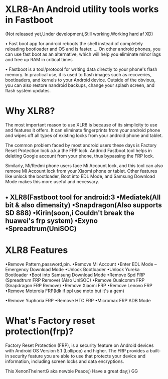 # XLR8-An Android utility tools works in Fastboot
(Not released yet,Under development,Still working,Working hard af XD)


• Fast boot app for android reboots the shell instead of completely reloading bootloader and OS and is faster. ... On other android phones, you can use fast boot as an alternative, which will help you eliminate minor lags and free up RAM in critical times 


• Fastboot is a tool/protocol for writing data directly to your phone's flash memory. In practical use, it is used to flash images such as recoveries, bootloaders, and kernels to your Android device. Outside of the obvious, you can also restore nandroid backups, change your splash screen, and flash system updates.
# Why XLR8?
The most important reason to use XLR8  is because of its simplicity to use and features it offers. It can eliminate fingerprints from your android phone and wipes off all types of existing locks from your android phone and tablet.

The common problem faced by most android users these days is Factory Reset Protection lock a.k.a the FRP lock. Android Fastboot tool helps in deleting Google account from your phone, thus bypassing the FRP lock.

Similarly, Mi/Redmi phone users face Mi Account lock, and this tool can also remove Mi Account lock from your Xiaomi phone or tablet.
Other features like unlock the bootloader, Boot into EDL Mode, and Samsung Download Mode makes this more useful and necessary.

• XLR8(Fastboot tool for android:3
•Mediatek(All bit & also dimensity)
•Snapdragon(Also supports SD 888)
•Kirin(soon,i Couldn't break the huawei's frp system)
•Exyno
•Spreadtrum(UniSOC)
 -------------------------------------------
# XLR8 Features
•Remove Pattern,password,pin.
•Remove Mi Account
•Enter EDL Mode – Emergency Download Mode
•Unlock Bootloader
•Unlock Yureka Bootloader
•Boot into Samsung Download Mode
•Remove Spd FRP (Spreadtrum FRP Remove)
(Also UniSOC)
•Remove Qualcomm FRP (Snapdragon FRP Remove)
•Remove Xiaomi FRP
•Remove Lenovo FRP
•Remove Motorola FRP(Idk if ppl use moto but it's a gem)

•Remove Yuphoria FRP
•Remove HTC FRP
•Micromax FRP ADB Mode
# What's Factory reset protection(frp)?
Factory Reset Protection (FRP), is a security feature on Android devices with Android OS Version 5.1 (Lollipop) and higher. The FRP provides a built-in security feature you are able to use that protects your device and information, including screen locks and data encryptions.

This XenonTheInertG aka newbie
Peace;)
Have a great day;)
GG
